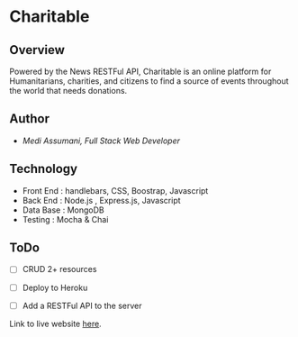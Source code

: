 # Charitable

## Overview
Powered by the News RESTFul API, Charitable is an online platform for Humanitarians, charities, and citizens to find a source of events throughout the world that needs donations.


## Author

* <i>Medi Assumani, Full Stack Web Developer</i>

## Technology

* Front End : handlebars, CSS, Boostrap, Javascript
* Back End : Node.js , Express.js, Javascript
* Data Base : MongoDB
* Testing : Mocha & Chai

## ToDo

- [ ] CRUD 2+ resources
- [ ] Deploy to Heroku
- [ ] Add a RESTFul API to the server


Link to live website <a href="https://desolate-thicket-57149.herokuapp.com/">here</a>.
